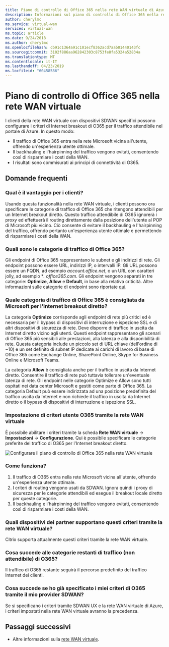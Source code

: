 ```yaml
---
title: Piano di controllo di Office 365 nella rete WAN virtuale di Azure
description: Informazioni sul piano di controllo di Office 365 nella rete WAN virtuale.
author: cherylmc
ms.service: virtual-wan
services: virtual-wan
ms.topic: article
ms.date: 9/24/2018
ms.author: cherylmc
ms.openlocfilehash: cb91c1364a91c101ecf8362acd7aab01440143fc
ms.sourcegitcommit: 3102f886aa962842303c8753fe8fa5324a52834a
ms.translationtype: MT
ms.contentlocale: it-IT
ms.lasthandoff: 04/23/2019
ms.locfileid: "60458586"
---
```

# <a name="office-365-control-plane-in-virtual-wan"></a>Piano di controllo di Office 365 nella rete WAN virtuale

I clienti della rete WAN virtuale con dispositivi SDWAN specifici possono configurare i criteri di Internet breakout di O365 per il traffico attendibile nel portale di Azure. In questo modo:
- Il traffico di Office 365 entra nella rete Microsoft vicina all'utente, offrendo un'esperienza utente ottimale.
- Il backhauling e l'hairpinning del traffico vengono evitati, consentendo così di risparmiare i costi della WAN.
- I risultati sono commisurati ai principi di connettività di O365.

## <a name="faqs"></a>Domande frequenti
### <a name="what-is-the-customer-benefit"></a>Qual è il vantaggio per i clienti?
Usando questa funzionalità nella rete WAN virtuale, i clienti possono ora specificare le categorie di traffico di Office 365 che ritengono attendibili per un Internet breakout diretto. Questo traffico attendibile di O365 ignorerà i proxy ed effettuerà il routing direttamente dalla posizione dell'utente al POP di Microsoft più vicino. Ciò consente di evitare il backhauling e l'hairpinning del traffico, offrendo pertanto un'esperienza utente ottimale e permettendo di risparmiare i costi della WAN. 

### <a name="what-are-the-office-365-traffic-categories"></a>Quali sono le categorie di traffico di Office 365?
Gli endpoint di Office 365 rappresentano le subnet e gli indirizzi di rete. Gli endpoint possono essere URL, indirizzi IP, o intervalli IP. Gli URL possono essere un FQDN, ad esempio *account.office.net*, o un URL con caratteri jolly, ad esempio **. office365.com*. Gli endpoint vengono separati in tre categorie: **Optimize**, **Allow** e **Default**, in base alla relativa criticità. Altre informazioni sulle categorie di endpoint sono riportate [qui](https://docs.microsoft.com/office365/enterprise/office-365-network-connectivity-principles#BKMK_Categories).

### <a name="which-office-365-traffic-category-is-recommended-by-microsoft-for-direct-internet-breakout"></a>Quale categoria di traffico di Office 365 è consigliata da Microsoft per l'Internet breakout diretto?
La categoria **Optimize** corrisponde agli endpoint di rete più critici ed è necessaria per il bypass di dispositivi di interruzione e ispezione SSL e di altri dispositivi di sicurezza di rete. Deve disporre di traffico in uscita da Internet diretto vicino agli utenti. Questi endpoint rappresentano gli scenari di Office 365 più sensibili alle prestazioni, alla latenza e alla disponibilità di rete. Questa categoria include un piccolo set di URL chiave (dell'ordine di ~10) e un set definito di subnet IP dedicate ai carichi di lavoro di base di Office 365 come Exchange Online, SharePoint Online, Skype for Business Online e Microsoft Teams. 

La categoria **Allow** è consigliata anche per il traffico in uscita da Internet diretto. Consentire il traffico di rete può tuttavia tollerare un'eventuale latenza di rete. Gli endpoint nelle categorie Optimize e Allow sono tutti ospitati nei data center Microsoft e gestiti come parte di Office 365. La categoria Default può essere indirizzata ad una posizione predefinita del traffico uscita da Internet e non richiede il traffico in uscita da Internet diretto o il bypass di dispositivi di interruzione e ispezione SSL.

### <a name="how-do-i-set-my-o365-policies-via-virtual-wan"></a>Impostazione di criteri utente O365 tramite la rete WAN virtuale
È possibile abilitare i criteri tramite la scheda **Rete WAN virtuale** -> **Impostazioni** -> **Configurazione**. Qui è possibile specificare le categorie preferite del traffico di O365 per l'Internet breakout diretto.

![Configurare il piano di controllo di Office 365 nella rete WAN virtuale](media/virtual-wan-office365-overview/configure-office365-control-plane.png)

### <a name="how-does-this-work"></a>Come funziona?

1.  Il traffico di O365 entra nella rete Microsoft vicina all'utente, offrendo un'esperienza utente ottimale.
2.  I criteri di routing vengono usati da SDWAN. Ignora quindi i proxy di sicurezza per le categorie attendibili ed esegue il breakout locale diretto per queste categorie.
3.  Il backhauling e l'hairpinning del traffico vengono evitati, consentendo così di risparmiare i costi della WAN.

### <a name="which-partner-devices-support-this-via-virtual-wan"></a>Quali dispositivi dei partner supportano questi criteri tramite la rete WAN virtuale?
Citrix supporta attualmente questi criteri tramite la rete WAN virtuale.

### <a name="what-happens-to-the-remaining-categories-of-untrusted-o365-traffic"></a>Cosa succede alle categorie restanti di traffico (non attendibile) di O365?
Il traffico di O365 restante seguirà il percorso predefinito del traffico Internet dei clienti.

### <a name="what-if-i-have-already-specified-my-o365-policies-via-my-sdwan-provider"></a>Cosa succede se ho già specificato i miei criteri di O365 tramite il mio provider SDWAN?
Se si specificano i criteri tramite SDWAN UX e la rete WAN virtuale di Azure, i criteri impostati nella rete WAN virtuale avranno la precedenza.

## <a name="next-steps"></a>Passaggi successivi
- Altre informazioni sulla [rete WAN virtuale](virtual-wan-about.md).